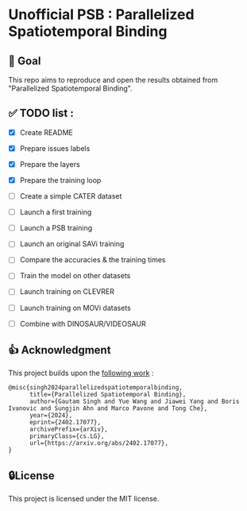 # Unofficial PSB : Parallelized Spatiotemporal Binding

## 💪 Goal
This repo aims to reproduce and open the results obtained from "Parallelized Spatiotemporal Binding".


## ✅ TODO list :
- [x] Create README
- [x] Prepare issues labels
- [x] Prepare the layers
- [x] Prepare the training loop
- [ ] Create a simple CATER dataset
- [ ] Launch a first training
 - [ ] Launch a PSB training
 - [ ] Launch an original SAVi training
 - [ ] Compare the accuracies & the training times

- [ ] Train the model on other datasets
 - [ ] Launch training on CLEVRER
 - [ ] Launch training on MOVi datasets
 
- [ ] Combine with DINOSAUR/VIDEOSAUR


## 👍 Acknowledgment
This project builds upon the [following work](https://parallel-st-binder.github.io/) :
```
@misc{singh2024parallelizedspatiotemporalbinding,
      title={Parallelized Spatiotemporal Binding}, 
      author={Gautam Singh and Yue Wang and Jiawei Yang and Boris Ivanovic and Sungjin Ahn and Marco Pavone and Tong Che},
      year={2024},
      eprint={2402.17077},
      archivePrefix={arXiv},
      primaryClass={cs.LG},
      url={https://arxiv.org/abs/2402.17077}, 
}
```
## 🔒License
This project is licensed under the MIT license.

